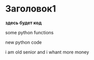 # Заголовок1

**здесь будет код**

some python functions

new python code

i am old senior and i whant more money
